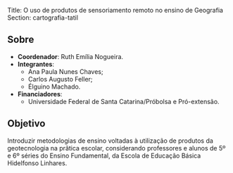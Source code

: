 Title: O uso de produtos de sensoriamento remoto no ensino de Geografia
Section: cartografia-tatil

## Sobre

- **Coordenador**: Ruth Emília Nogueira.
- **Integrantes**:
    - Ana Paula Nunes Chaves;
    - Carlos Augusto Feller;
    - Élguino Machado.
- **Financiadores**:
    - Universidade Federal de Santa Catarina/Próbolsa e Pró-extensão.

## Objetivo

Introduzir metodologias de ensino voltadas à utilização de produtos da
geotecnologia na prãtica escolar, considerando professores e alunos de 5º e 6º
séries do Ensino Fundamental, da Escola de Educação Básica Hidelfonso Linhares.

